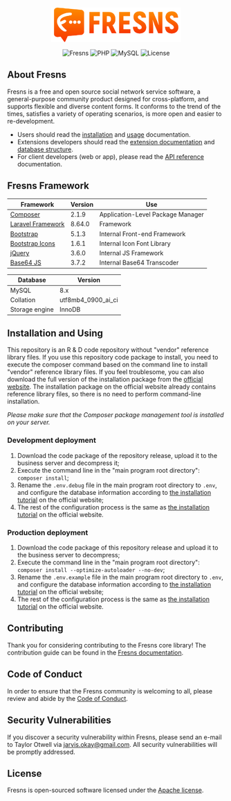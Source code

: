 <p align="center"><a href="https://fresns.org" target="_blank"><img src="https://raw.githubusercontent.com/fresns/docs/main/images/Fresns%20Logo.png" width="300"></a></p>

<p align="center">
<img src="https://img.shields.io/badge/Fresns-1.0-yellow" alt="Fresns">
<img src="https://img.shields.io/badge/PHP-%5E8.0-blue" alt="PHP">
<img src="https://img.shields.io/badge/MySQL-%5E8.0-orange" alt="MySQL">
<img src="https://img.shields.io/badge/License-Apache--2.0-green" alt="License">
</p>

## About Fresns

Fresns is a free and open source social network service software, a general-purpose community product designed for cross-platform, and supports flexible and diverse content forms. It conforms to the trend of the times, satisfies a variety of operating scenarios, is more open and easier to re-development.

- Users should read the [installation](https://fresns.org/guide/install.html) and [usage](https://fresns.org/guide/using.html) documentation.
- Extensions developers should read the [extension documentation](https://fresns.org/extensions/) and [database structure](https://fresns.org/database/).
- For client developers (web or app), please read the [API reference](https://fresns.org/api/) documentation.

## Fresns Framework

| Framework | Version | Use |
| --- | --- | --- |
| [Composer](https://github.com/composer/composer) | 2.1.9 | Application-Level Package Manager |
| [Laravel Framework](https://github.com/laravel/framework) | 8.64.0 | Framework |
| [Bootstrap](https://getbootstrap.com/) | 5.1.3 | Internal Front-end Framework |
| [Bootstrap Icons](https://icons.getbootstrap.com/) | 1.6.1 | Internal Icon Font Library |
| [jQuery](https://github.com/jquery/jquery) | 3.6.0 | Internal JS Framework |
| [Base64 JS](https://github.com/dankogai/js-base64) | 3.7.2 | Internal Base64 Transcoder |

| Database | Version |
| --- | --- |
| MySQL | 8.x |
| Collation | utf8mb4_0900_ai_ci |
| Storage engine | InnoDB |

## Installation and Using

This repository is an R & D code repository without "vendor" reference library files. If you use this repository code package to install, you need to execute the composer command based on the command line to install "vendor" reference library files. If you feel troublesome, you can also download the full version of the installation package from the [official website](https://fresns.org/). The installation package on the official website already contains reference library files, so there is no need to perform command-line installation.

*Please make sure that the Composer package management tool is installed on your server.*

### Development deployment

1. Download the code package of the repository release, upload it to the business server and decompress it;
2. Execute the command line in the "main program root directory": `composer install`;
3. Rename the `.env.debug` file in the main program root directory to `.env`, and configure the database information according to [the installation tutorial](https://fresns.org/guide/install.html) on the official website;
4. The rest of the configuration process is the same as [the installation tutorial](https://fresns.org/guide/install.html) on the official website.

### Production deployment

1. Download the code package of this repository release and upload it to the business server to decompress;
2. Execute the command line in the "main program root directory": `composer install --optimize-autoloader --no-dev`;
3. Rename the `.env.example` file in the main program root directory to `.env`, and configure the database information according to [the installation tutorial](https://fresns.org/guide/install.html) on the official website;
4. The rest of the configuration process is the same as [the installation tutorial](https://fresns.org/guide/install.html) on the official website.

## Contributing

Thank you for considering contributing to the Fresns core library! The contribution guide can be found in the [Fresns documentation](https://fresns.org/community/join.html).

## Code of Conduct

In order to ensure that the Fresns community is welcoming to all, please review and abide by the [Code of Conduct](https://fresns.org/community/join.html#code-of-conduct).

## Security Vulnerabilities

If you discover a security vulnerability within Fresns, please send an e-mail to Taylor Otwell via [jarvis.okay@gmail.com](mailto:jarvis.okay@gmail.com). All security vulnerabilities will be promptly addressed.

## License

Fresns is open-sourced software licensed under the [Apache license](https://opensource.org/licenses/Apache-2.0).